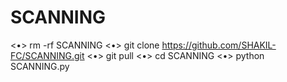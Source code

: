 # SCANNING
<•> rm -rf SCANNING
<•> git clone https://github.com/SHAKIL-FC/SCANNING.git
<•> git pull
<•> cd SCANNING
<•> python SCANNING.py
